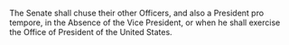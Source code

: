 The Senate shall chuse their other Officers, and also a President pro tempore, in the Absence of the Vice President, or when he shall exercise the Office of President of the United States.
